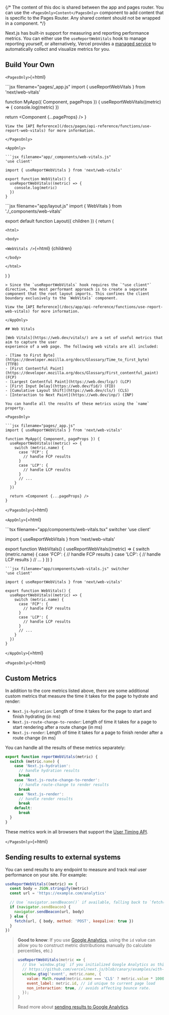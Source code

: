 {/\* The content of this doc is shared between the app and pages router.
You can use the `<PagesOnly>Content</PagesOnly>` component to add
content that is specific to the Pages Router. Any shared content should
not be wrapped in a component. \*/}

Next.js has built-in support for measuring and reporting performance
metrics. You can either use the `useReportWebVitals` hook to manage
reporting yourself, or alternatively, Vercel provides a [managed
service](https://vercel.com/analytics?utm_source=next-site&utm_medium=docs&utm_campaign=next-website)
to automatically collect and visualize metrics for you.

## Build Your Own

`<PagesOnly>`{=html}

\`\`\`jsx filename="pages/\_app.js" import { useReportWebVitals } from
'next/web-vitals'

function MyApp({ Component, pageProps }) { useReportWebVitals((metric)
=\> { console.log(metric) })

return \<Component {...pageProps} /\> }


    View the [API Reference](/docs/pages/api-reference/functions/use-report-web-vitals) for more information.

    </PagesOnly>

    <AppOnly>

    ```jsx filename="app/_components/web-vitals.js"
    'use client'

    import { useReportWebVitals } from 'next/web-vitals'

    export function WebVitals() {
      useReportWebVitals((metric) => {
        console.log(metric)
      })
    }

\`\`\`jsx filename="app/layout.js" import { WebVitals } from
'./\_components/web-vitals'

export default function Layout({ children }) { return (
```{=html}
<html>
```
```{=html}
<body>
```
`<WebVitals />`{=html} {children}
```{=html}
</body>
```
```{=html}
</html>
```
) }


    > Since the `useReportWebVitals` hook requires the `"use client"` directive, the most performant approach is to create a separate component that the root layout imports. This confines the client boundary exclusively to the `WebVitals` component.

    View the [API Reference](/docs/app/api-reference/functions/use-report-web-vitals) for more information.

    </AppOnly>

    ## Web Vitals

    [Web Vitals](https://web.dev/vitals/) are a set of useful metrics that aim to capture the user
    experience of a web page. The following web vitals are all included:

    - [Time to First Byte](https://developer.mozilla.org/docs/Glossary/Time_to_first_byte) (TTFB)
    - [First Contentful Paint](https://developer.mozilla.org/docs/Glossary/First_contentful_paint) (FCP)
    - [Largest Contentful Paint](https://web.dev/lcp/) (LCP)
    - [First Input Delay](https://web.dev/fid/) (FID)
    - [Cumulative Layout Shift](https://web.dev/cls/) (CLS)
    - [Interaction to Next Paint](https://web.dev/inp/) (INP)

    You can handle all the results of these metrics using the `name` property.

    <PagesOnly>

    ```jsx filename="pages/_app.js"
    import { useReportWebVitals } from 'next/web-vitals'

    function MyApp({ Component, pageProps }) {
      useReportWebVitals((metric) => {
        switch (metric.name) {
          case 'FCP': {
            // handle FCP results
          }
          case 'LCP': {
            // handle LCP results
          }
          // ...
        }
      })

      return <Component {...pageProps} />
    }

`</PagesOnly>`{=html}

`<AppOnly>`{=html}

\`\`\`tsx filename="app/components/web-vitals.tsx" switcher 'use client'

import { useReportWebVitals } from 'next/web-vitals'

export function WebVitals() { useReportWebVitals((metric) =\> { switch
(metric.name) { case 'FCP': { // handle FCP results } case 'LCP': { //
handle LCP results } // ... } }) }


    ```jsx filename="app/components/web-vitals.js" switcher
    'use client'

    import { useReportWebVitals } from 'next/web-vitals'

    export function WebVitals() {
      useReportWebVitals((metric) => {
        switch (metric.name) {
          case 'FCP': {
            // handle FCP results
          }
          case 'LCP': {
            // handle LCP results
          }
          // ...
        }
      })
    }

`</AppOnly>`{=html}

`<PagesOnly>`{=html}

## Custom Metrics

In addition to the core metrics listed above, there are some additional
custom metrics that measure the time it takes for the page to hydrate
and render:

-   `Next.js-hydration`: Length of time it takes for the page to start
    and finish hydrating (in ms)
-   `Next.js-route-change-to-render`: Length of time it takes for a page
    to start rendering after a route change (in ms)
-   `Next.js-render`: Length of time it takes for a page to finish
    render after a route change (in ms)

You can handle all the results of these metrics separately:

``` js
export function reportWebVitals(metric) {
  switch (metric.name) {
    case 'Next.js-hydration':
      // handle hydration results
      break
    case 'Next.js-route-change-to-render':
      // handle route-change to render results
      break
    case 'Next.js-render':
      // handle render results
      break
    default:
      break
  }
}
```

These metrics work in all browsers that support the [User Timing
API](https://caniuse.com/#feat=user-timing).

`</PagesOnly>`{=html}

## Sending results to external systems

You can send results to any endpoint to measure and track real user
performance on your site. For example:

``` js
useReportWebVitals((metric) => {
  const body = JSON.stringify(metric)
  const url = 'https://example.com/analytics'

  // Use `navigator.sendBeacon()` if available, falling back to `fetch()`.
  if (navigator.sendBeacon) {
    navigator.sendBeacon(url, body)
  } else {
    fetch(url, { body, method: 'POST', keepalive: true })
  }
})
```

> **Good to know**: If you use [Google
> Analytics](https://analytics.google.com/analytics/web/), using the
> `id` value can allow you to construct metric distributions manually
> (to calculate percentiles, etc.)

> ``` js
> useReportWebVitals(metric => {
>   // Use `window.gtag` if you initialized Google Analytics as this example:
>   // https://github.com/vercel/next.js/blob/canary/examples/with-google-analytics/pages/_app.js
>   window.gtag('event', metric.name, {
>     value: Math.round(metric.name === 'CLS' ? metric.value * 1000 : metric.value), // values must be integers
>     event_label: metric.id, // id unique to current page load
>     non_interaction: true, // avoids affecting bounce rate.
>   });
> }
> ```
>
> Read more about [sending results to Google
> Analytics](https://github.com/GoogleChrome/web-vitals#send-the-results-to-google-analytics).
